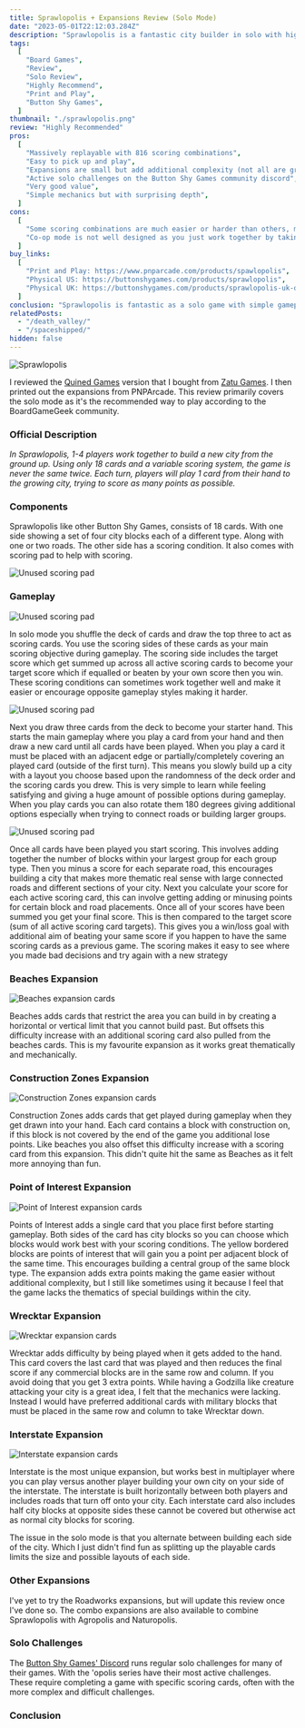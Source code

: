 ```yaml
---
title: Sprawlopolis + Expansions Review (Solo Mode)
date: "2023-05-01T22:12:03.284Z"
description: "Sprawlopolis is a fantastic city builder in solo with high replayability."
tags:
  [
    "Board Games",
    "Review",
    "Solo Review",
    "Highly Recommend",
    "Print and Play",
    "Button Shy Games",
  ]
thumbnail: "./sprawlopolis.png"
review: "Highly Recommended"
pros:
  [
    "Massively replayable with 816 scoring combinations",
    "Easy to pick up and play",
    "Expansions are small but add additional complexity (not all are great though)",
    "Active solo challenges on the Button Shy Games community discord",
    "Very good value",
    "Simple mechanics but with surprising depth",
  ]
cons:
  [
    "Some scoring combinations are much easier or harder than others, making some combinations unfun",
    "Co-op mode is not well designed as you just work together by taking turns without showing your cards",
  ]
buy_links:
  [
    "Print and Play: https://www.pnparcade.com/products/spawlopolis",
    "Physical US: https://buttonshygames.com/products/sprawlopolis",
    "Physical UK: https://buttonshygames.com/products/sprawlopolis-uk-only",
  ]
conclusion: "Sprawlopolis is fantastic as a solo game with simple gameplay that manages to have plenty of depth with very little. Random scoring goals adds so much replayability making it one of the best value Button Shy Games. Though the multiplayer is lackluster so I would recommend trying purpose built multiplayer Button Shy Games if you want it for that."
relatedPosts:
  - "/death_valley/"
  - "/spaceshipped/"
hidden: false
---
```


![Sprawlopolis](./sp_box.jpg)

I reviewed the [Quined Games](http://xmedia.quined.nl/shop/sprawlopolis/) version that I bought from [Zatu Games](https://www.board-game.co.uk/product/sprawlopolis/). I then printed out the expansions from PNPArcade. This review primarily covers the solo mode as it's the recommended way to play according to the BoardGameGeek community.

### Official Description

_In Sprawlopolis, 1-4 players work together to build a new city from the ground up. Using only 18 cards and a variable scoring system, the game is never the same twice. Each turn, players will play 1 card from their hand to the growing city, trying to score as many points as possible._

### Components

Sprawlopolis like other Button Shy Games, consists of 18 cards. With one side showing a set of four city blocks each of a different type. Along with one or two roads. The other side has a scoring condition. It also comes with scoring pad to help with scoring.

![Unused scoring pad](./sp_unscored.jpg)

### Gameplay

![Unused scoring pad](./sp_full.jpg)

In solo mode you shuffle the deck of cards and draw the top three to act as scoring cards. You use the scoring sides of these cards as your main scoring objective during gameplay. The scoring side includes the target score which get summed up across all active scoring cards to become your target score which if equalled or beaten by your own score then you win. These scoring conditions can sometimes work together well and make it easier or encourage opposite gameplay styles making it harder.

![Unused scoring pad](./sp_score_cards.jpg)

Next you draw three cards from the deck to become your starter hand. This starts the main gameplay where you play a card from your hand and then draw a new card until all cards have been played. When you play a card it must be placed with an adjacent edge or partially/completely covering an played card (outside of the first turn). This means you slowly build up a city with a layout you choose based upon the randomness of the deck order and the scoring cards you drew. This is very simple to learn while feeling satisfying and giving a huge amount of possible options during gameplay. When you play cards you can also rotate them 180 degrees giving additional options especially when trying to connect roads or building larger groups.

![Unused scoring pad](./sp_full.jpg)

Once all cards have been played you start scoring. This involves adding together the number of blocks within your largest group for each group type. Then you minus a score for each separate road, this encourages building a city that makes more thematic real sense with large connected roads and different sections of your city. Next you calculate your score for each active scoring card, this can involve getting adding or minusing points for certain block and road placements. Once all of your scores have been summed you get your final score. This is then compared to the target score (sum of all active scoring card targets). This gives you a win/loss goal with additional aim of beating your same score if you happen to have the same scoring cards as a previous game. The scoring makes it easy to see where you made bad decisions and try again with a new strategy

### Beaches Expansion

![Beaches expansion cards](./sp_beach.jpg)

Beaches adds cards that restrict the area you can build in by creating a horizontal or vertical limit that you cannot build past. But offsets this difficulty increase with an additional scoring card also pulled from the beaches cards. This is my favourite expansion as it works great thematically and mechanically.

### Construction Zones Expansion

![Construction Zones expansion cards](./sp_construction.jpg)

Construction Zones adds cards that get played during gameplay when they get drawn into your hand. Each card contains a block with construction on, if this block is not covered by the end of the game you additional lose points. Like beaches you also offset this difficulty increase with a scoring card from this expansion. This didn't quite hit the same as Beaches as it felt more annoying than fun.

### Point of Interest Expansion

![Point of Interest expansion cards](./sp_poi.jpg)

Points of Interest adds a single card that you place first before starting gameplay. Both sides of the card has city blocks so you can choose which blocks would work best with your scoring conditions. The yellow bordered blocks are points of interest that will gain you a point per adjacent block of the same time. This encourages building a central group of the same block type. The expansion adds extra points making the game easier without additional complexity, but I still like sometimes using it because I feel that the game lacks the thematics of special buildings within the city.

### Wrecktar Expansion

![Wrecktar expansion cards](./sp_wrecktar.jpg)

Wrecktar adds difficulty by being played when it gets added to the hand. This card covers the last card that was played and then reduces the final score if any commercial blocks are in the same row and column. If you avoid doing that you get 3 extra points. While having a Godzilla like creature attacking your city is a great idea, I felt that the mechanics were lacking. Instead I would have preferred additional cards with military blocks that must be placed in the same row and column to take Wrecktar down.

### Interstate Expansion

![Interstate expansion cards](./sp_interstate.jpg)

Interstate is the most unique expansion, but works best in multiplayer where you can play versus another player building your own city on your side of the interstate. The interstate is built horizontally between both players and includes roads that turn off onto your city. Each interstate card also includes half city blocks at opposite sides these cannot be covered but otherwise act as normal city blocks for scoring.

The issue in the solo mode is that you alternate between building each side of the city. Which I just didn't find fun as splitting up the playable cards limits the size and possible layouts of each side.

### Other Expansions

I've yet to try the Roadworks expansions, but will update this review once I've done so. The combo expansions are also available to combine Sprawlopolis with Agropolis and Naturopolis.

### Solo Challenges

The [Button Shy Games' Discord](https://discord.com/invite/aUBMvnu) runs regular solo challenges for many of their games. With the 'opolis series have their most active challenges. These require completing a game with specific scoring cards, often with the more complex and difficult challenges.

### Conclusion

